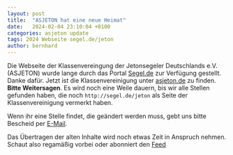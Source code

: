 ```yaml
---
layout: post
title:  "ASJETON hat eine neue Heimat"
date:   2024-02-04 23:10:04 +0100
categories: asjeton update
tags: 2024 Webseite segel.de/jeton
author: bernhard
---
```

Die Webseite der Klassenvereingung der Jetonsegeler Deutschlands e.V. (ASJETON) wurde lange durch das Portal [Segel.de](https://segel.de) zur Verfügung gestellt. Danke dafür.
Jetzt ist die Klassenvereinigung unter [asjeton.de](https://asjeton.de) zu finden. **Bitte Weitersagen**. Es wird noch eine Weile dauern, bis wir alle Stellen gefunden haben, die noch `http://segel.de/jeton` als Seite der Klassenvereinigung vermerkt haben.

Wenn ihr eine Stelle findet, die geändert werden muss, gebt uns bitte Bescheid per <a href="javascript:location.href='mailto:' + ['info','asjeton.de'].join('@') + '?Subject=Alter Link'" aria-label="email">E-Mail</a>.

Das Übertragen der alten Inhalte wird noch etwas Zeit in Anspruch nehmen. Schaut also regamäßig vorbei oder abonniert den [Feed](/feed.xml)
